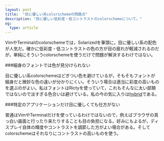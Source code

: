 ```yaml
---
layout: post
title:  "目に優しい系colorschemeの問題点"
description: "目に優しい低彩度・低コントラストのcolorschemeについて。"
og:
  type: article
---
```


VimやTerminalのcolorschemeでは，Solarizedを筆頭に，目に優しい系の配色が人気だ。確かに低彩度・低コントラストの色の方が目の疲れが軽減されるのだが，単純にそういうcolorschemeを使うだけで問題が解決するわけではない。

###細身のフォントでは色が見分けられない

目に優しい系colorschemeはどぎつい色を避けているが，そもそもフォントが細身だと微妙な色の違いが分かりにくい。そういう場合は適当に彩度の高いものを選ぶのがよい。私はフォントはRictyを使っていて，これもそんなに太い部類ではないので淡すぎる色合いは避けている。私の今の気に入りは[hybrid](https://github.com/w0ng/vim-hybrid)である。

###特定のアプリケーションだけ目に優しくても仕方がない

普通はVimやTerminalだけを使っているわけではないので，例えばブラウザの真っ白い画面と行ったり来たりすることも目の負担になる。好みにもよるが，ディスプレイ自体の輝度やコントラストを調節した方がよい場合がある。そしてcolorschemeはそれなりにコントラストの高いものを使う。
